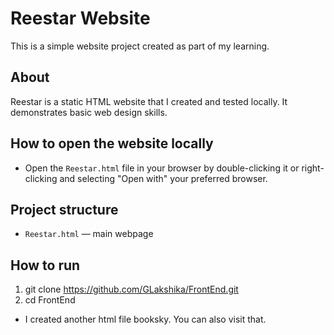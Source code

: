 # Reestar Website

This is a simple website project created as part of my learning.

## About

Reestar is a static HTML website that I created and tested locally. It demonstrates basic web design skills.

## How to open the website locally

- Open the `Reestar.html` file in your browser by double-clicking it or right-clicking and selecting "Open with" your preferred browser.

## Project structure

- `Reestar.html` — main webpage

## How to run
1. git clone https://github.com/GLakshika/FrontEnd.git
2. cd FrontEnd
- I created another html file booksky. You can also visit that. 
